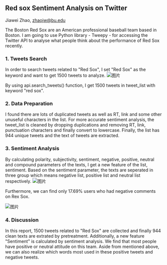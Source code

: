 ## Red sox Sentiment Analysis on Twitter
Jiawei Zhao, zhaojw@bu.edu  

The Boston Red Sox are an American professional baseball team based in Boston. I am going to use Python library - Tweepy - for accessing the Twitter API to analyse what people think about the performance of Red Sox recently.

### 1. Tweets Search
In order to search tweets related to "Red Sox", I set "Red Sox" as the keyword and want to get 1500 tweets to analyze.
![图片](https://user-images.githubusercontent.com/59852184/134815690-caa43254-689f-451e-8c77-955b74850c77.png)

By using api.search_tweets() function, I get 1500 tweets in tweet_list with keyword "red sox".

### 2. Data Preparation
I found there are lots of duplicated tweets as well as RT, link and some other unuseful characters in the list. For more accurate sentiment analysis, the tweet_list is cleaned by dropping duplications and removing RT, link, punctuation characters and finally convert to lowercase.
Finally, the list has 944 unique tweets and the text of tweets are extracted.

### 3. Sentiment Analysis
By calculating polarity, subjectivity, sentiment, negative, positive, neutral and compound parameters of the texts, I get a new feature of the list, sentiment.
Based on the sentiment parameter, the texts are seperated in three group which means negative list, positive list and neutral list respectively.
![图片](https://user-images.githubusercontent.com/59852184/134824896-7961811b-ad47-4adf-9550-95284eeae788.png)

Furthermore, we can find only 17.69% users who had negative comments on Rex Sox.

![图片](https://user-images.githubusercontent.com/59852184/134824926-4e45d4e8-faec-4f68-ac7b-8efd397efa37.png)

### 4. Discussion
In this report, 1500 tweets related to "Red Sox" are collected and finally 944 clean texts are extrated by pretreatment. Additionally, a new feature "Sentiment" is calculated by sentiment analysis. We find that most people have positive or neutral attitude on this team. 
Aside from mentioned above, we can also realize which words most used in these positive tweets and negative tweets.

